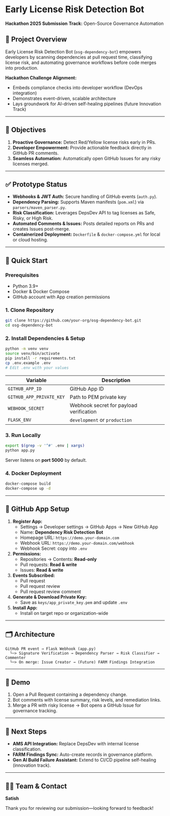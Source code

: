 # Early License Risk Detection Bot

**Hackathon 2025 Submission**
**Track:** Open-Source Governance Automation

## 🏁 Project Overview
Early License Risk Detection Bot (`osg-dependency-bot`) empowers developers by scanning dependencies at pull request time, classifying license risk, and automating governance workflows before code merges into production.

**Hackathon Challenge Alignment:**
- Embeds compliance checks into developer workflow (DevOps integration)  
- Demonstrates event-driven, scalable architecture  
- Lays groundwork for AI-driven self-healing pipelines (future Innovation Track)

---

## 🎯 Objectives
1. **Proactive Governance:** Detect Red/Yellow license risks early in PRs.  
2. **Developer Empowerment:** Provide actionable feedback directly in GitHub PR comments.  
3. **Seamless Automation:** Automatically open GitHub Issues for any risky licenses merged.

---

## ✅ Prototype Status
- **Webhooks & JWT Auth:** Secure handling of GitHub events (`auth.py`).  
- **Dependency Parsing:** Supports Maven manifests (`pom.xml`) via `parsers/maven_parser.py`.  
- **Risk Classification:** Leverages DepsDev API to tag licenses as Safe, Risky, or High Risk.  
- **Automated Comments & Issues:** Posts detailed reports on PRs and creates Issues post-merge.  
- **Containerized Deployment:** `Dockerfile` & `docker-compose.yml` for local or cloud hosting.

---

## 🚀 Quick Start

### Prerequisites
- Python 3.9+  
- Docker & Docker Compose  
- GitHub account with App creation permissions

### 1. Clone Repository
```bash
git clone https://github.com/your-org/osg-dependency-bot.git
cd osg-dependency-bot
```

### 2. Install Dependencies & Setup
```bash
python -m venv venv
source venv/bin/activate
pip install -r requirements.txt
cp .env.example .env
# Edit .env with your values
```  

| Variable                 | Description                                 |
|--------------------------|---------------------------------------------|
| `GITHUB_APP_ID`          | GitHub App ID                               |
| `GITHUB_APP_PRIVATE_KEY` | Path to PEM private key                     |
| `WEBHOOK_SECRET`         | Webhook secret for payload verification     |
| `FLASK_ENV`              | `development` or `production`               |

### 3. Run Locally
```bash
export $(grep -v '^#' .env | xargs)
python app.py
```  
Server listens on **port 5000** by default.

### 4. Docker Deployment
```bash
docker-compose build
docker-compose up -d
```

---

## 🔧 GitHub App Setup
1. **Register App:**  
   - Settings → Developer settings → GitHub Apps → New GitHub App  
   - Name: **Dependency Risk Detection Bot**  
   - Homepage URL: `https://demo.your-domain.com`  
   - Webhook URL: `https://demo.your-domain.com/webhook`  
   - Webhook Secret: copy into `.env`
2. **Permissions:**  
   - Repositories → Contents: **Read-only**  
   - Pull requests: **Read & write**  
   - Issues: **Read & write**  
3. **Events Subscribed:**  
   - Pull request  
   - Pull request review  
   - Pull request review comment
4. **Generate & Download Private Key:**  
   - Save as `keys/app_private_key.pem` and update `.env`
5. **Install App:**  
   - Install on target repo or organization-wide

---

## 🗂️ Architecture
```text
GitHub PR event → Flask Webhook (app.py)
  └─> Signature Verification → Dependency Parser → Risk Classifier → Commenter
  └─> On merge: Issue Creator → (Future) FARM Findings Integration
```

---

## 📸 Demo
1. Open a Pull Request containing a dependency change.  
2. Bot comments with license summary, risk levels, and remediation links.  
3. Merge a PR with risky license → Bot opens a GitHub Issue for governance tracking.

---

## 🔮 Next Steps
- **AMS API Integration:** Replace DepsDev with internal license classification.  
- **FARM Findings Sync:** Auto-create records in governance platform.  
- **Gen AI Build Failure Assistant:** Extend to CI/CD pipeline self-healing (innovation track).  

---

## 🙋‍♂️ Team & Contact
**Satish** 

Thank you for reviewing our submission—looking forward to feedback!

